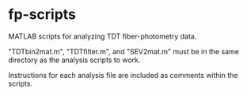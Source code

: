 # fp-scripts
MATLAB scripts for analyzing TDT fiber-photometry data.

"TDTbin2mat.m", "TDTfilter.m", and "SEV2mat.m" must be in the same directory as the analysis scripts to work.

Instructions for each analysis file are included as comments within the scripts.
